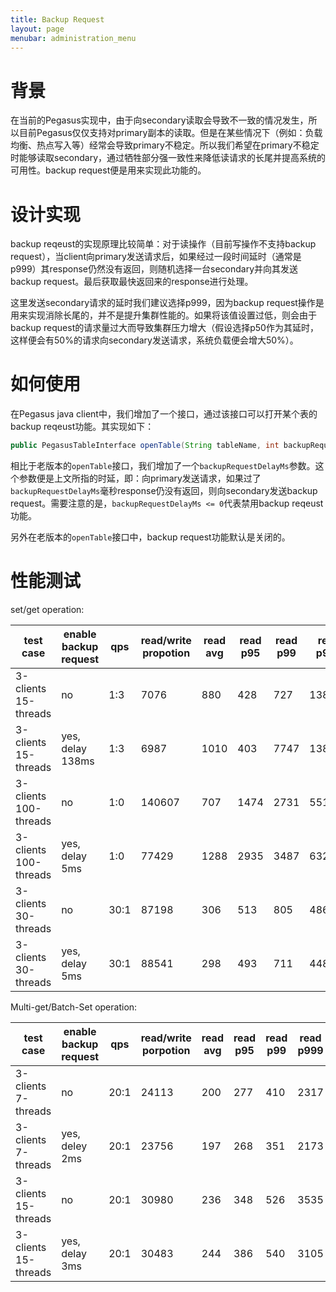 ```yaml
---
title: Backup Request
layout: page
menubar: administration_menu
---
```


# 背景
在当前的Pegasus实现中，由于向secondary读取会导致不一致的情况发生，所以目前Pegasus仅仅支持对primary副本的读取。但是在某些情况下（例如：负载均衡、热点写入等）经常会导致primary不稳定。所以我们希望在primary不稳定时能够读取secondary，通过牺牲部分强一致性来降低读请求的长尾并提高系统的可用性。backup request便是用来实现此功能的。

# 设计实现

backup reqeust的实现原理比较简单：对于读操作（目前写操作不支持backup request），当client向primary发送请求后，如果经过一段时间延时（通常是p999）其response仍然没有返回，则随机选择一台secondary并向其发送backup request。最后获取最快返回来的response进行处理。

这里发送secondary请求的延时我们建议选择p999，因为backup request操作是用来实现消除长尾的，并不是提升集群性能的。如果将该值设置过低，则会由于backup request的请求量过大而导致集群压力增大（假设选择p50作为其延时，这样便会有50%的请求向secondary发送请求，系统负载便会增大50%）。

# 如何使用
在Pegasus java client中，我们增加了一个接口，通过该接口可以打开某个表的backup reqeust功能。其实现如下：
```java
public PegasusTableInterface openTable(String tableName, int backupRequestDelayMs) throws PException;
```

相比于老版本的`openTable`接口，我们增加了一个`backupRequestDelayMs`参数。这个参数便是上文所指的时延，即：向primary发送请求，如果过了`backupRequestDelayMs`毫秒response仍没有返回，则向secondary发送backup request。需要注意的是，`backupRequestDelayMs <= 0`代表禁用backup reqeust功能。

另外在老版本的`openTable`接口中，backup request功能默认是关闭的。

# 性能测试

set/get operation:

|  test case   | enable backup request  |  qps | read/write propotion  |  read avg  |  read p95  |  read p99  |  read p999  |  read p9999  |  write avg  |  write p95  |  write p99  |  write p999  |  write p9999  |  
| ---- | ---- | ---- | ---- | ---- | ---- | ---- | ---- | ---- | ---- | ---- | ---- | ---- | --- |
| 3-clients 15-threads | no | 1:3 | 7076 | 880 | 428 | 727 | 138495 | 988671 | 2495 | 6319 | 9023 | 36319 | 531455|
| 3-clients 15-threads | yes, delay 138ms | 1:3 | 6987 | 1010 | 403  | 7747 | 138751 | 153599 | 2476 | 6859 | 9119 | 13759 | 185855 |
| 3-clients 100-threads | no | 1:0 | 140607 | 707 | 1474 | 2731 | 5511 | 167551 | | | | | |
| 3-clients 100-threads | yes, delay 5ms | 1:0 | 77429 | 1288 | 2935 | 3487 | 6323 | 71743 | | | | | |
| 3-clients 30-threads | no | 30:1 | 87198 | 306 | 513 | 805 | 4863 | 28271 | 1369 | 2661 | 5795 | 22319 | 51359 |
| 3-clients 30-threads | yes, delay 5ms | 30:1 | 88541 | 298 | 493 | 711 | 4483 | 18479 | 1467 | 3263 | 6411 | 17439 | 50975 |

Multi-get/Batch-Set operation: 

|  test case  | enable backup request  |  qps | read/write porpotion  |  read avg  |  read p95  |  read p99  |  read p999  |  read p9999  |  write avg  |  write p95  |  write p99  |  write p999  |  write p9999  |  
| ---- | ---- | ---- | ---- | ---- | ---- | ---- | ---- | ---- | ---- | ---- | ---- | ---- | --- |
| 3-clients  7-threads | no | 20:1 | 24113 | 200 | 277 | 410 | 2317 | 21647 | 2034 | 4283 | 6427 | 18271 | 62687 |
| 3-clients  7-threads | yes, deley 2ms | 20:1 | 23756 | 197 | 268 | 351 | 2173 | 5759 | 2187 | 4531 | 6551 | 21551 | 63999 |
| 3-clients  15-threads | no | 20:1 | 30980 | 236 | 348 | 526 | 3535 | 25695 | 5361 | 14087 | 20223 | 40639 | 90815 |
| 3-clients  15-threads | yes, delay 3ms | 20:1 | 30483 | 244 | 386 | 540 | 3105 | 13287 | 5377 | 14119 | 19535 | 31311 | 103103 |
